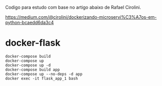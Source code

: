 Codigo para estudo com base no artigo abaixo de Rafael Cirolini.

https://medium.com/@cirolini/dockerizando-microservi%C3%A7os-em-python-bcaedd6da3c4


# docker-flask

```
docker-compose build
docker-compose up
docker-compose up -d
docker-compose build app
docker-compose up --no-deps -d app
docker exec -it flask_app_1 bash
```

